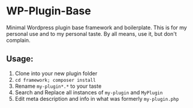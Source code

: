 WP-Plugin-Base
==============

Minimal Wordpress plugin base framework and boilerplate. This is for my personal use and to my personal taste. By all means, use it, but don't complain.


## Usage:
1. Clone into your new plugin folder
2. `cd framework; composer install`
3. Rename `my-plugin*.*` to your taste
4. Search and Replace all instances of `my-plugin` and `MyPlugin`
5. Edit meta description and info in what was formerly `my-plugin.php`